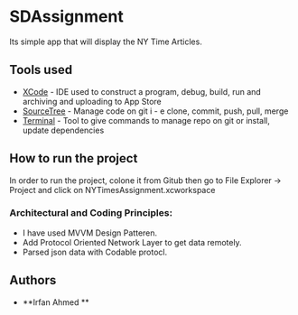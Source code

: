 
# SDAssignment
 
 Its simple app that will display the NY Time Articles.

## Tools used

* [XCode](https://itunes.apple.com/pk/app/xcode/id497799835?mt=12) - IDE used to construct a program, debug, build, run and archiving and uploading to App Store
* [SourceTree](https://www.sourcetreeapp.com) - Manage code on git i - e clone, commit, push, pull, merge
* [Terminal]() - Tool to give commands to manage repo on git or install, update dependencies 

## How to run the project

In order to run the project, colone it from Gitub then go to File Explorer -> Project and click on NYTimesAssignment.xcworkspace

### Architectural and Coding Principles:
- I have used MVVM Design Patteren.
- Add Protocol Oriented Network Layer to get data remotely.
- Parsed json data with Codable protocl.

## Authors

* **Irfan Ahmed **
